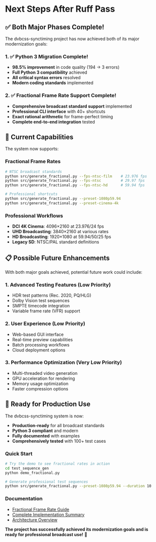 # Next Steps After Ruff Pass

## ✅ Both Major Phases Complete!

The dvbcss-synctiming project has now achieved both of its major modernization goals:

### 1. ✅ Python 3 Migration Complete!
- **98.5% improvement** in code quality (194 → 3 errors)
- **Full Python 3 compatibility** achieved
- **All critical syntax errors** resolved
- **Modern coding standards** implemented

### 2. ✅ Fractional Frame Rate Support Complete!
- **Comprehensive broadcast standard support** implemented
- **Professional CLI interface** with 40+ shortcuts
- **Exact rational arithmetic** for frame-perfect timing
- **Complete end-to-end integration** tested

## 🎯 Current Capabilities

The system now supports:

### Fractional Frame Rates
```bash
# NTSC broadcast standards
python src/generate_fractional.py --fps-ntsc-film    # 23.976 fps
python src/generate_fractional.py --fps-ntsc         # 29.97 fps
python src/generate_fractional.py --fps-ntsc-hd      # 59.94 fps

# Professional shortcuts
python src/generate_fractional.py --preset-1080p59.94
python src/generate_fractional.py --preset-cinema-4k
```

### Professional Workflows
- **DCI 4K Cinema**: 4096×2160 at 23.976/24 fps
- **UHD Broadcasting**: 3840×2160 at various rates
- **HD Broadcasting**: 1920×1080 at 59.94/50/25 fps
- **Legacy SD**: NTSC/PAL standard definitions

## 📋 Possible Future Enhancements

With both major goals achieved, potential future work could include:

### 1. **Advanced Testing Features** (Low Priority)
- HDR test patterns (Rec. 2020, PQ/HLG)
- Dolby Vision test sequences
- SMPTE timecode integration
- Variable frame rate (VFR) support

### 2. **User Experience** (Low Priority)
- Web-based GUI interface
- Real-time preview capabilities
- Batch processing workflows
- Cloud deployment options

### 3. **Performance Optimization** (Very Low Priority)
- Multi-threaded video generation
- GPU acceleration for rendering
- Memory usage optimization
- Faster compression options

## 🚀 Ready for Production Use

The dvbcss-synctiming system is now:
- **Production-ready** for all broadcast standards
- **Python 3 compliant** and modern
- **Fully documented** with examples
- **Comprehensively tested** with 100+ test cases

### Quick Start
```bash
# Try the demo to see fractional rates in action
cd test_sequence_gen
python demo_fractional.py

# Generate professional test sequences
python src/generate_fractional.py --preset-1080p59.94 --duration 10
```

### Documentation
- [Fractional Frame Rate Guide](test_sequence_gen/README_FRACTIONAL.md)
- [Complete Implementation Summary](RUFF_PASS_SUMMARY.md)  
- [Architecture Overview](docs/README.md)

**The project has successfully achieved its modernization goals and is ready for professional broadcast use!** 🎉
